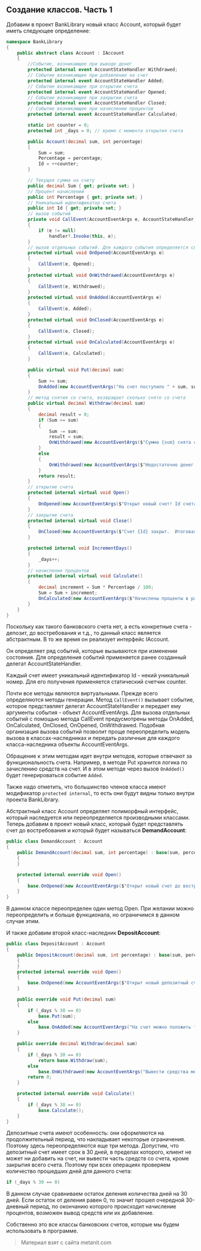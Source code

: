## Создание классов. Часть 1

Добавим в проект BankLibrary новый класс Account, который будет иметь следующее определение:

```cs
namespace BankLibrary
{
    public abstract class Account : IAccount
    {
        //Событие, возникающее при выводе денег
        protected internal event AccountStateHandler Withdrawed;
        // Событие возникающее при добавление на счет
        protected internal event AccountStateHandler Added;
        // Событие возникающее при открытии счета
        protected internal event AccountStateHandler Opened;
        // Событие возникающее при закрытии счета
        protected internal event AccountStateHandler Closed;
        // Событие возникающее при начислении процентов
        protected internal event AccountStateHandler Calculated;

        static int counter = 0;
        protected int _days = 0; // время с момента открытия счета

        public Account(decimal sum, int percentage)
        {
            Sum = sum;
            Percentage = percentage;
            Id = ++counter;
        }

        // Текущая сумма на счету
        public decimal Sum { get; private set; }
        // Процент начислений
        public int Percentage { get; private set; }
        // Уникальный идентификатор счета
        public int Id { get; private set; }
        // вызов событий
        private void CallEvent(AccountEventArgs e, AccountStateHandler handler)
        {
            if (e != null)
                handler?.Invoke(this, e);
        }
        // вызов отдельных событий. Для каждого события определяется свой витуальный метод
        protected virtual void OnOpened(AccountEventArgs e)
        {
            CallEvent(e, Opened);
        }
        protected virtual void OnWithdrawed(AccountEventArgs e)
        {
            CallEvent(e, Withdrawed);
        }
        protected virtual void OnAdded(AccountEventArgs e)
        {
            CallEvent(e, Added);
        }
        protected virtual void OnClosed(AccountEventArgs e)
        {
            CallEvent(e, Closed);
        }
        protected virtual void OnCalculated(AccountEventArgs e)
        {
            CallEvent(e, Calculated);
        }

        public virtual void Put(decimal sum)
        {
            Sum += sum;
            OnAdded(new AccountEventArgs("На счет поступило " + sum, sum));
        }
        // метод снятия со счета, возвращает сколько снято со счета
        public virtual decimal Withdraw(decimal sum)
        {
            decimal result = 0;
            if (Sum >= sum)
            {
                Sum -= sum;
                result = sum;
                OnWithdrawed(new AccountEventArgs($"Сумма {sum} снята со счета {Id}", sum));
            }
            else
            {
                OnWithdrawed(new AccountEventArgs($"Недостаточно денег на счете {Id}", 0));
            }
            return result;
        }
        // открытие счета
        protected internal virtual void Open()
        {
            OnOpened(new AccountEventArgs($"Открыт новый счет! Id счета: {Id}", Sum));
        }
        // закрытие счета
        protected internal virtual void Close()
        {
            OnClosed(new AccountEventArgs($"Счет {Id} закрыт.  Итоговая сумма: {Sum}", Sum));
        }

        protected internal void IncrementDays()
        {
            _days++;
        }
        // начисление процентов
        protected internal virtual void Calculate()
        {
            decimal increment = Sum * Percentage / 100;
            Sum = Sum + increment;
            OnCalculated(new AccountEventArgs($"Начислены проценты в размере: {increment}", increment));
        }
    }
}
```

Поскольку как такого банковского счета нет, а есть конкретные счета - депозит, до востребования и т.д., то данный класс является абстрактным. В то же время он реализует интерфейс IAccount.

Он определяет ряд событий, которые вызываются при изменении состояния. Для определения событий применяется ранее созданный делегат AccountStateHandler.

Каждый счет имеет уникальный идентификатор Id - некий уникальный номер. Для его получения применяется статический счетчик counter.

Почти все методы являются виртуальными. Прежде всего определяются методы генерации. Метод `CallEvent()` вызывает событие, которое представляет делегат AccountStateHandler и передает ему аргументы события - объект AccountEventArgs. Для вызова отдельных событий с помощью метода CallEvent предусмотрены методы OnAdded, OnCalculated, OnClosed, OnOpened, OnWithdrawed. Подобная организация вызова событий позволит проще переопределить модель вызова в классах-наследниках и передать различные для каждого класса-наследника объекты AccountEventArgs.

Обращение к этим методам идет внутри методов, которые отвечают за функциональность счета. Например, в методе Put хранится логика по зачислению средств на счет. И в этом методе через вызов `OnAdded()` будет генерироваться событие `Added`.

Также надо отметить, что большинство членов класса имеют модификатор `protected internal`, то есть они будут видны только внутри проекта BankLibrary.

Абстрактный класс Account определяет полиморфный интерфейс, который наследуется или переопределяется производными классами. Теперь добавим в проект новый класс, который будет представлять счет до востребования и который будет называться **DemandAccount**:

```cs
public class DemandAccount : Account
{
    public DemandAccount(decimal sum, int percentage) : base(sum, percentage)
    {
    }

    protected internal override void Open()
    {
        base.OnOpened(new AccountEventArgs($"Открыт новый счет до востребования! Id счета: {this.Id}", this.Sum));
    }
}
```

В данном классе переопределен один метод Open. При желании можно переопределить и больше функционала, но ограничимся в данном случае этим.

И также добавим второй класс-наследник **DepositAccount**:

```cs
public class DepositAccount : Account
{
    public DepositAccount(decimal sum, int percentage) : base(sum, percentage)
    {
    }
    protected internal override void Open()
    {
        base.OnOpened(new AccountEventArgs($"Открыт новый депозитный счет! Id счета: {this.Id}", this.Sum));
    }

    public override void Put(decimal sum)
    {
        if (_days % 30 == 0)
            base.Put(sum);
        else
            base.OnAdded(new AccountEventArgs("На счет можно положить только после 30-ти дневного периода", 0));
    }

    public override decimal Withdraw(decimal sum)
    {
        if (_days % 30 == 0)
            return base.Withdraw(sum);
        else
            base.OnWithdrawed(new AccountEventArgs("Вывести средства можно только после 30-ти дневного периода", 0));
        return 0;
    }

    protected internal override void Calculate()
    {
        if (_days % 30 == 0)
            base.Calculate();
    }
}
```

Депозитные счета имеют особенность: они оформляются на продолжительный период, что накладывает некоторые ограничения. Поэтому здесь переопределяются еще три метода. Допустим, что депозитный счет имеет срок в 30 дней, в пределах которого, клиент не может ни добавить на счет, ни вывести часть средств со счета, кроме закрытия всего счета. Поэтому при всех операциях проверяем количество прошедших дней для данного счета:

```cs
if (_days % 30 == 0)
```

В данном случае сравниваем остаток деления количества дней на 30 дней. Если остаток от деления равен 0, то значит прошел очередной 30-дневный период, по окончанию которого происходит начисление процентов, возможен вывод средств или их добавление.

Собственно это все классы банковских счетов, которые мы будем использовать в программе.


> Материал взят с сайта metanit.com